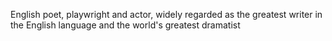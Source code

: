 <!--
title:       William Shakespeare
subtitle:    bapt. 26 April 1564 – 23 April 1616
from:        1564
to:          1616
short:       English poet, playwright and actor, widely regarded as the greatest writer in the English language and the world's greatest dramatist
imageUrl:    https://upload.wikimedia.org/wikipedia/commons/thumb/a/a2/Shakespeare.jpg/375px-Shakespeare.jpg
wikiUrl:     https://wikipedia.org/wiki/William_Shakespeare
-->


English poet, playwright and actor, widely regarded as the greatest writer in the English language and the world's greatest dramatist